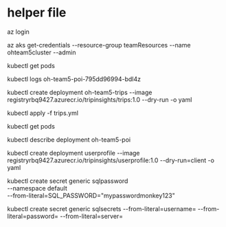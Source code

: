 # helper file

az login

az aks get-credentials --resource-group teamResources --name ohteam5cluster --admin

kubectl get pods

kubectl logs oh-team5-poi-795dd96994-bdl4z

kubectl create deployment oh-team5-trips --image registryrbq9427.azurecr.io/tripinsights/trips:1.0 --dry-run -o yaml

kubectl apply -f trips.yml

kubectl get pods

kubectl describe deployment oh-team5-poi


kubectl create deployment userprofile --image registryrbq9427.azurecr.io/tripinsights/userprofile:1.0 --dry-run=client -o yaml

kubectl create secret generic sqlpassword \
    --namespace default \
    --from-literal=SQL_PASSWORD="mypasswordmonkey123"

kubectl create secret generic sqlsecrets --from-literal=username=<username> --from-literal=password=<password> --from-literal=server=<servername>